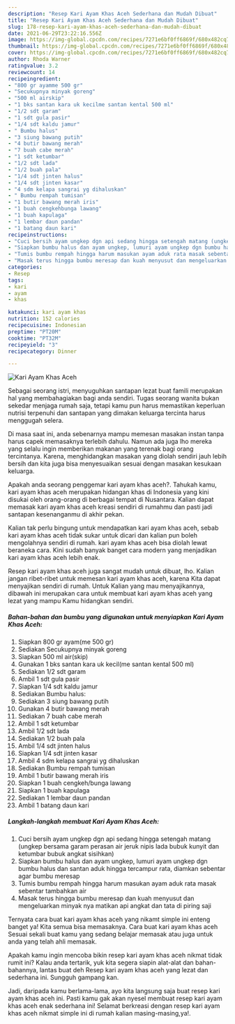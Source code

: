 ```yaml
---
description: "Resep Kari Ayam Khas Aceh Sederhana dan Mudah Dibuat"
title: "Resep Kari Ayam Khas Aceh Sederhana dan Mudah Dibuat"
slug: 178-resep-kari-ayam-khas-aceh-sederhana-dan-mudah-dibuat
date: 2021-06-29T23:22:16.556Z
image: https://img-global.cpcdn.com/recipes/7271e6bf0ff6869f/680x482cq70/kari-ayam-khas-aceh-foto-resep-utama.jpg
thumbnail: https://img-global.cpcdn.com/recipes/7271e6bf0ff6869f/680x482cq70/kari-ayam-khas-aceh-foto-resep-utama.jpg
cover: https://img-global.cpcdn.com/recipes/7271e6bf0ff6869f/680x482cq70/kari-ayam-khas-aceh-foto-resep-utama.jpg
author: Rhoda Warner
ratingvalue: 3.2
reviewcount: 14
recipeingredient:
- "800 gr ayamme 500 gr"
- "Secukupnya minyak goreng"
- "500 ml airskip"
- "1 bks santan kara uk kecilme santan kental 500 ml"
- "1/2 sdt garam"
- "1 sdt gula pasir"
- "1/4 sdt kaldu jamur"
- " Bumbu halus"
- "3 siung bawang putih"
- "4 butir bawang merah"
- "7 buah cabe merah"
- "1 sdt ketumbar"
- "1/2 sdt lada"
- "1/2 buah pala"
- "1/4 sdt jinten halus"
- "1/4 sdt jinten kasar"
- "4 sdm kelapa sangrai yg dihaluskan"
- " Bumbu rempah tumisan"
- "1 butir bawang merah iris"
- "1 buah cengkehbunga lawang"
- "1 buah kapulaga"
- "1 lembar daun pandan"
- "1 batang daun kari"
recipeinstructions:
- "Cuci bersih ayam ungkep dgn api sedang hingga setengah matang (ungkep bersama garam perasan air jeruk nipis lada bubuk kunyit dan ketumbar bubuk angkat sisihkan)"
- "Siapkan bumbu halus dan ayam ungkep, lumuri ayam ungkep dgn bumbu halus dan santan aduk hingga tercampur rata, diamkan sebentar agar bumbu meresap"
- "Tumis bumbu rempah hingga harum masukan ayam aduk rata masak sebentar tambahkan air"
- "Masak terus hingga bumbu meresap dan kuah menyusut dan mengeluarkan minyak nya matikan api angkat dan tata di piring saji"
categories:
- Resep
tags:
- kari
- ayam
- khas

katakunci: kari ayam khas 
nutrition: 152 calories
recipecuisine: Indonesian
preptime: "PT20M"
cooktime: "PT32M"
recipeyield: "3"
recipecategory: Dinner

---
```



![Kari Ayam Khas Aceh](https://img-global.cpcdn.com/recipes/7271e6bf0ff6869f/680x482cq70/kari-ayam-khas-aceh-foto-resep-utama.jpg)

Sebagai seorang istri, menyuguhkan santapan lezat buat famili merupakan hal yang membahagiakan bagi anda sendiri. Tugas seorang  wanita bukan sekedar menjaga rumah saja, tetapi kamu pun harus memastikan keperluan nutrisi terpenuhi dan santapan yang dimakan keluarga tercinta harus menggugah selera.

Di masa  saat ini, anda sebenarnya mampu memesan masakan instan tanpa harus capek memasaknya terlebih dahulu. Namun ada juga lho mereka yang selalu ingin memberikan makanan yang terenak bagi orang tercintanya. Karena, menghidangkan masakan yang diolah sendiri jauh lebih bersih dan kita juga bisa menyesuaikan sesuai dengan masakan kesukaan keluarga. 



Apakah anda seorang penggemar kari ayam khas aceh?. Tahukah kamu, kari ayam khas aceh merupakan hidangan khas di Indonesia yang kini disukai oleh orang-orang di berbagai tempat di Nusantara. Kalian dapat memasak kari ayam khas aceh kreasi sendiri di rumahmu dan pasti jadi santapan kesenanganmu di akhir pekan.

Kalian tak perlu bingung untuk mendapatkan kari ayam khas aceh, sebab kari ayam khas aceh tidak sukar untuk dicari dan kalian pun boleh mengolahnya sendiri di rumah. kari ayam khas aceh bisa diolah lewat beraneka cara. Kini sudah banyak banget cara modern yang menjadikan kari ayam khas aceh lebih enak.

Resep kari ayam khas aceh juga sangat mudah untuk dibuat, lho. Kalian jangan ribet-ribet untuk memesan kari ayam khas aceh, karena Kita dapat menyajikan sendiri di rumah. Untuk Kalian yang mau menyajikannya, dibawah ini merupakan cara untuk membuat kari ayam khas aceh yang lezat yang mampu Kamu hidangkan sendiri.

<!--inarticleads1-->

##### Bahan-bahan dan bumbu yang digunakan untuk menyiapkan Kari Ayam Khas Aceh:

1. Siapkan 800 gr ayam(me 500 gr)
1. Sediakan Secukupnya minyak goreng
1. Siapkan 500 ml air(skip)
1. Gunakan 1 bks santan kara uk kecil(me santan kental 500 ml)
1. Sediakan 1/2 sdt garam
1. Ambil 1 sdt gula pasir
1. Siapkan 1/4 sdt kaldu jamur
1. Sediakan  Bumbu halus:
1. Sediakan 3 siung bawang putih
1. Gunakan 4 butir bawang merah
1. Sediakan 7 buah cabe merah
1. Ambil 1 sdt ketumbar
1. Ambil 1/2 sdt lada
1. Sediakan 1/2 buah pala
1. Ambil 1/4 sdt jinten halus
1. Siapkan 1/4 sdt jinten kasar
1. Ambil 4 sdm kelapa sangrai yg dihaluskan
1. Sediakan  Bumbu rempah tumisan
1. Ambil 1 butir bawang merah iris
1. Siapkan 1 buah cengkeh/bunga lawang
1. Siapkan 1 buah kapulaga
1. Sediakan 1 lembar daun pandan
1. Ambil 1 batang daun kari




<!--inarticleads2-->

##### Langkah-langkah membuat Kari Ayam Khas Aceh:

1. Cuci bersih ayam ungkep dgn api sedang hingga setengah matang (ungkep bersama garam perasan air jeruk nipis lada bubuk kunyit dan ketumbar bubuk angkat sisihkan)
1. Siapkan bumbu halus dan ayam ungkep, lumuri ayam ungkep dgn bumbu halus dan santan aduk hingga tercampur rata, diamkan sebentar agar bumbu meresap
1. Tumis bumbu rempah hingga harum masukan ayam aduk rata masak sebentar tambahkan air
1. Masak terus hingga bumbu meresap dan kuah menyusut dan mengeluarkan minyak nya matikan api angkat dan tata di piring saji




Ternyata cara buat kari ayam khas aceh yang nikamt simple ini enteng banget ya! Kita semua bisa memasaknya. Cara buat kari ayam khas aceh Sesuai sekali buat kamu yang sedang belajar memasak atau juga untuk anda yang telah ahli memasak.

Apakah kamu ingin mencoba bikin resep kari ayam khas aceh nikmat tidak rumit ini? Kalau anda tertarik, yuk kita segera siapin alat-alat dan bahan-bahannya, lantas buat deh Resep kari ayam khas aceh yang lezat dan sederhana ini. Sungguh gampang kan. 

Jadi, daripada kamu berlama-lama, ayo kita langsung saja buat resep kari ayam khas aceh ini. Pasti kamu gak akan nyesel membuat resep kari ayam khas aceh enak sederhana ini! Selamat berkreasi dengan resep kari ayam khas aceh nikmat simple ini di rumah kalian masing-masing,ya!.

